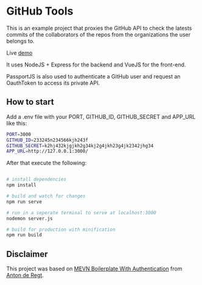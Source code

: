 # GitHub Tools

This is an example project that proxies the GitHub API to check the latests commits of the collaborators of the repos from the organizations the user belongs to.

Live [demo](https://shielded-caverns-50464.herokuapp.com/)

It uses NodeJS + Express for the backend and VueJS for the front-end. 

PassportJS is also used to authenticate a GitHub user and request an OauthToken to access its private API.

## How to start

Add a .env file with your PORT, GITHUB_ID, GITHUB_SECRET and APP_URL like this:

``` bash
PORT=3000
GITHUB_ID=233245n234566kjh243f
GITHUB_SECRET=k2hj432kjgjkh2g34kj2g4jkh23g4jk2342jhg34
APP_URL=http://127.0.0.1:3000/
```

After that execute the following:

``` bash

# install dependencies
npm install

# build and watch for changes
npm run serve

# run in a seperate terminal to serve at localhost:3000
nodemon server.js

# build for production with minification
npm run build
```


## Disclaimer

This project was based on [MEVN Boilerplate With Authentication](https://github.com/antonderegt/mevn-github-auth) from [Anton de Regt](https://github.com/antonderegt).